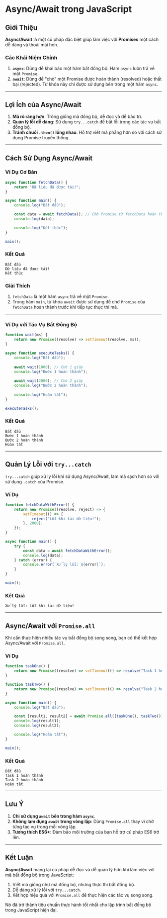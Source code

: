 # Async/Await trong JavaScript

## Giới Thiệu

**Async/Await** là một cú pháp đặc biệt giúp làm việc với **Promises** một cách dễ dàng và thoải mái hơn. 

### Các Khái Niệm Chính

1. **`async`**: Dùng để khai báo một hàm bất đồng bộ. Hàm `async` luôn trả về một `Promise`.
2. **`await`**: Dùng để "chờ" một Promise được hoàn thành (resolved) hoặc thất bại (rejected). Từ khóa này chỉ được sử dụng bên trong một hàm `async`.

---

## Lợi Ích của Async/Await

1. **Mã rõ ràng hơn**: Trông giống mã đồng bộ, dễ đọc và dễ bảo trì.
2. **Quản lý lỗi dễ dàng**: Sử dụng `try...catch` để bắt lỗi trong các tác vụ bất đồng bộ.
3. **Tránh chuỗi `.then()` lồng nhau**: Hỗ trợ viết mã phẳng hơn so với cách sử dụng Promise truyền thống.

---

## Cách Sử Dụng Async/Await

### Ví Dụ Cơ Bản

```javascript
async function fetchData() {
    return "Dữ liệu đã được tải!";
}

async function main() {
    console.log("Bắt đầu");

    const data = await fetchData(); // Chờ Promise từ fetchData hoàn thành
    console.log(data);

    console.log("Kết thúc");
}

main();
```

### Kết Quả

```plaintext
Bắt đầu
Dữ liệu đã được tải!
Kết thúc
```

### Giải Thích

1. `fetchData` là một hàm `async` trả về một `Promise`.
2. Trong hàm `main`, từ khóa `await` được sử dụng để chờ `Promise` của `fetchData` hoàn thành trước khi tiếp tục thực thi mã.

---

### Ví Dụ với Tác Vụ Bất Đồng Bộ

```javascript
function wait(ms) {
    return new Promise((resolve) => setTimeout(resolve, ms));
}

async function executeTasks() {
    console.log("Bắt đầu");
    
    await wait(1000); // Chờ 1 giây
    console.log("Bước 1 hoàn thành");
    
    await wait(2000); // Chờ 2 giây
    console.log("Bước 2 hoàn thành");
    
    console.log("Hoàn tất");
}

executeTasks();
```

### Kết Quả

```plaintext
Bắt đầu
Bước 1 hoàn thành
Bước 2 hoàn thành
Hoàn tất
```

---

## Quản Lý Lỗi với `try...catch`

`try...catch` giúp xử lý lỗi khi sử dụng Async/Await, làm mã sạch hơn so với sử dụng `.catch` của Promise.

### Ví Dụ

```javascript
function fetchDataWithError() {
    return new Promise((resolve, reject) => {
        setTimeout(() => {
            reject("Lỗi khi tải dữ liệu!");
        }, 2000);
    });
}

async function main() {
    try {
        const data = await fetchDataWithError();
        console.log(data);
    } catch (error) {
        console.error(`Xử lý lỗi: ${error}`);
    }
}

main();
```

### Kết Quả

```plaintext
Xử lý lỗi: Lỗi khi tải dữ liệu!
```

---

## Async/Await với `Promise.all`

Khi cần thực hiện nhiều tác vụ bất đồng bộ song song, bạn có thể kết hợp Async/Await với `Promise.all`.

### Ví Dụ

```javascript
function taskOne() {
    return new Promise((resolve) => setTimeout(() => resolve("Task 1 hoàn thành"), 1000));
}

function taskTwo() {
    return new Promise((resolve) => setTimeout(() => resolve("Task 2 hoàn thành"), 2000));
}

async function main() {
    console.log("Bắt đầu");

    const [result1, result2] = await Promise.all([taskOne(), taskTwo()]); // Chờ cả hai tác vụ hoàn thành
    console.log(result1);
    console.log(result2);

    console.log("Hoàn tất");
}

main();
```

### Kết Quả

```plaintext
Bắt đầu
Task 1 hoàn thành
Task 2 hoàn thành
Hoàn tất
```

---

## Lưu Ý

1. **Chỉ sử dụng `await` bên trong hàm `async`**.
2. **Không lạm dụng `await` trong vòng lặp**: Dùng `Promise.all` thay vì chờ từng tác vụ trong mỗi vòng lặp.
3. **Tương thích ES6+**: Đảm bảo môi trường của bạn hỗ trợ cú pháp ES6 trở lên.

---

## Kết Luận

**Async/Await** mang lại cú pháp dễ đọc và dễ quản lý hơn khi làm việc với mã bất đồng bộ trong JavaScript:

1. Viết mã giống như mã đồng bộ, nhưng thực thi bất đồng bộ.
2. Dễ dàng xử lý lỗi với `try...catch`.
3. Kết hợp hiệu quả với `Promise.all` để thực hiện các tác vụ song song.

Nó đã trở thành tiêu chuẩn thực hành tốt nhất cho lập trình bất đồng bộ trong JavaScript hiện đại.
